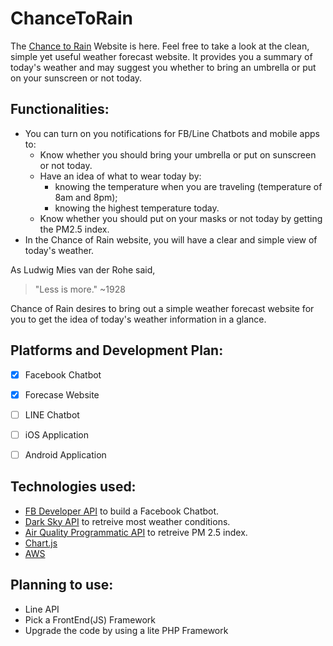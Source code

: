 # ChanceToRain
The [Chance to Rain](https://weather.hyhu.me/) Website is here. Feel free to take a look at the clean, simple yet useful weather forecast website. It provides you a summary of today's weather and may suggest you whether to bring an umbrella or put on your sunscreen or not today.

## Functionalities:
* You can turn on you notifications for FB/Line Chatbots and mobile apps to:
  * Know whether you should bring your umbrella or put on sunscreen or not today.
  * Have an idea of what to wear today by:
    * knowing the temperature when you are traveling (temperature of 8am and 8pm);
    * knowing the highest temperature today.
  * Know whether you should put on your masks or not today by getting the PM2.5 index.
* In the Chance of Rain website, you will have a clear and simple view of today's weather.

As Ludwig Mies van der Rohe said, 
> "Less is more." ~1928

Chance of Rain desires to bring out a simple weather forecast website for you to get the idea of today's weather information in a glance.
  
## Platforms and Development Plan:

- [x] Facebook Chatbot

- [x] Forecase Website

- [ ] LINE Chatbot

- [ ] iOS Application

- [ ] Android Application

## Technologies used:
* [FB Developer API](https://developers.facebook.com/) to build a Facebook Chatbot.
* [Dark Sky API](https://darksky.net/dev) to retreive most weather conditions.
* [Air Quality Programmatic API](https://aqicn.org/api/) to retreive PM 2.5 index.
* [Chart.js](https://www.chartjs.org/)
* [AWS](https://aws.amazon.com/)

## Planning to use:
* Line API
* Pick a FrontEnd(JS) Framework
* Upgrade the code by using a lite PHP Framework
